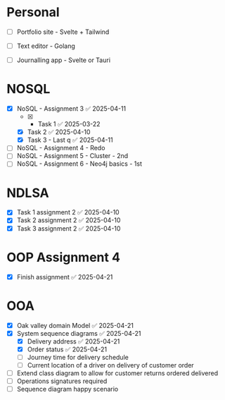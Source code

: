 # Personal

- [ ] Portfolio site - Svelte + Tailwind
- [ ] Text editor - Golang
- [ ] Journalling app - Svelte or Tauri


# NOSQL
- [x] NoSQL - Assignment 3 ✅ 2025-04-11
	- [x] - Task 1 ✅ 2025-03-22
	- [x] Task 2 ✅ 2025-04-10
	- [x] Task 3 - Last q ✅ 2025-04-11
- [ ] NoSQL - Assignment 4 - Redo
- [ ] NoSQL - Assignment 5 - Cluster - 2nd
- [ ] NoSQL - Assignment 6 -  Neo4j basics - 1st
# NDLSA
- [x] Task 1 assignment 2 ✅ 2025-04-10
- [x] Task 2 assignment 2 ✅ 2025-04-10
- [x] Task 3 assignment 2 ✅ 2025-04-10

# OOP Assignment 4
- [x] Finish assignment ✅ 2025-04-21

# OOA
- [x] Oak valley domain Model ✅ 2025-04-21
- [x] System sequence diagrams ✅ 2025-04-21
	- [x] Delivery address ✅ 2025-04-21
	- [x] Order status ✅ 2025-04-21
	- [ ] Journey time for delivery schedule 
	- [ ] Current location of a driver on delivery of customer order
- [ ] Extend class diagram to allow for customer returns ordered delivered
- [ ] Operations signatures required 
- [ ] Sequence diagram happy scenario 
